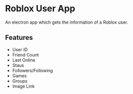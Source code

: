 # Roblox User App
An electron app which gets the information of a Roblox user.
## Features
- User ID
- Friend Count
- Last Online
- Staus
- Followers/Following
- Games
- Groups
- Image Link
